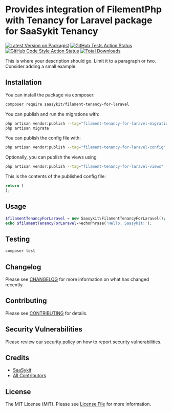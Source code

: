 # Provides integration of FilementPhp with Tenancy for Laravel package for SaaSykit Tenancy

[![Latest Version on Packagist](https://img.shields.io/packagist/v/saasykit/filament-tenancy-for-laravel.svg?style=flat-square)](https://packagist.org/packages/saasykit/filament-tenancy-for-laravel)
[![GitHub Tests Action Status](https://img.shields.io/github/actions/workflow/status/saasykit/filament-tenancy-for-laravel/run-tests.yml?branch=main&label=tests&style=flat-square)](https://github.com/saasykit/filament-tenancy-for-laravel/actions?query=workflow%3Arun-tests+branch%3Amain)
[![GitHub Code Style Action Status](https://img.shields.io/github/actions/workflow/status/saasykit/filament-tenancy-for-laravel/fix-php-code-styling.yml?branch=main&label=code%20style&style=flat-square)](https://github.com/saasykit/filament-tenancy-for-laravel/actions?query=workflow%3A"Fix+PHP+code+styling"+branch%3Amain)
[![Total Downloads](https://img.shields.io/packagist/dt/saasykit/filament-tenancy-for-laravel.svg?style=flat-square)](https://packagist.org/packages/saasykit/filament-tenancy-for-laravel)



This is where your description should go. Limit it to a paragraph or two. Consider adding a small example.

## Installation

You can install the package via composer:

```bash
composer require saasykit/filament-tenancy-for-laravel
```

You can publish and run the migrations with:

```bash
php artisan vendor:publish --tag="filament-tenancy-for-laravel-migrations"
php artisan migrate
```

You can publish the config file with:

```bash
php artisan vendor:publish --tag="filament-tenancy-for-laravel-config"
```

Optionally, you can publish the views using

```bash
php artisan vendor:publish --tag="filament-tenancy-for-laravel-views"
```

This is the contents of the published config file:

```php
return [
];
```

## Usage

```php
$filamentTenancyForLaravel = new Saasykit\FilamentTenancyForLaravel();
echo $filamentTenancyForLaravel->echoPhrase('Hello, Saasykit!');
```

## Testing

```bash
composer test
```

## Changelog

Please see [CHANGELOG](CHANGELOG.md) for more information on what has changed recently.

## Contributing

Please see [CONTRIBUTING](.github/CONTRIBUTING.md) for details.

## Security Vulnerabilities

Please review [our security policy](../../security/policy) on how to report security vulnerabilities.

## Credits

- [SaaSykit](https://github.com/saasykit)
- [All Contributors](../../contributors)

## License

The MIT License (MIT). Please see [License File](LICENSE.md) for more information.
